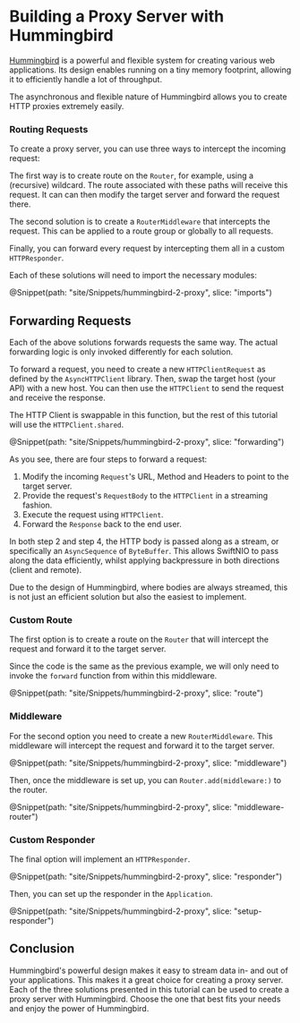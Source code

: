 # Building a Proxy Server with Hummingbird

[Hummingbird](https://hummingbird.codes) is a powerful and flexible system for creating various web applications. Its design enables running on a tiny memory footprint, allowing it to efficiently handle a lot of throughput.

The asynchronous and flexible nature of Hummingbird allows you to create HTTP proxies extremely easily.

### Routing Requests

To create a proxy server, you can use three ways to intercept the incoming request:

The first way is to create route on the ``Router``, for example, using a (recursive) wildcard. The route associated with these paths will receive this request. It can can then modify the target server and forward the request there.

The second solution is to create a ``RouterMiddleware`` that intercepts the request. This can be applied to a route group or globally to all requests.

Finally, you can forward every request by intercepting them all in a custom ``HTTPResponder``.

Each of these solutions will need to import the necessary modules:

@Snippet(path: "site/Snippets/hummingbird-2-proxy", slice: "imports")

## Forwarding Requests

Each of the above solutions forwards requests the same way. The actual forwarding logic is only invoked differently for each solution.

To forward a request, you need to create a new ``HTTPClientRequest`` as defined by the ``AsyncHTTPClient`` library. Then, swap the target host (your API) with a new host. You can then use the ``HTTPClient`` to send the request and receive the response.

The HTTP Client is swappable in this function, but the rest of this tutorial will use the ``HTTPClient.shared``.

@Snippet(path: "site/Snippets/hummingbird-2-proxy", slice: "forwarding")

As you see, there are four steps to forward a request:

1. Modify the incoming ``Request``'s URL, Method and Headers to point to the target server.
2. Provide the request's ``RequestBody`` to the ``HTTPClient`` in a streaming fashion.
3. Execute the request using ``HTTPClient``.
4. Forward the ``Response`` back to the end user.

In both step 2 and step 4, the HTTP body is passed along as a stream, or specifically an ``AsyncSequence`` of ``ByteBuffer``. This allows SwiftNIO to pass along the data efficiently, whilst applying backpressure in both directions (client and remote).

Due to the design of Hummingbird, where bodies are always streamed, this is not just an efficient solution but also the easiest to implement.

### Custom Route

The first option is to create a route on the ``Router`` that will intercept the request and forward it to the target server.

Since the code is the same as the previous example, we will only need to invoke the `forward` function from within this middleware.

@Snippet(path: "site/Snippets/hummingbird-2-proxy", slice: "route")

### Middleware

For the second option you need to create a new ``RouterMiddleware``. This middleware will intercept the request and forward it to the target server.

@Snippet(path: "site/Snippets/hummingbird-2-proxy", slice: "middleware")

Then, once the middleware is set up, you can ``Router.add(middleware:)`` to the router.

@Snippet(path: "site/Snippets/hummingbird-2-proxy", slice: "middleware-router")

### Custom Responder

The final option will implement an ``HTTPResponder``.

@Snippet(path: "site/Snippets/hummingbird-2-proxy", slice: "responder")

Then, you can set up the responder in the ``Application``.

@Snippet(path: "site/Snippets/hummingbird-2-proxy", slice: "setup-responder")

## Conclusion

Hummingbird's powerful design makes it easy to stream data in- and out of your applications. This makes it a great choice for creating a proxy server. Each of the three solutions presented in this tutorial can be used to create a proxy server with Hummingbird. Choose the one that best fits your needs and enjoy the power of Hummingbird.